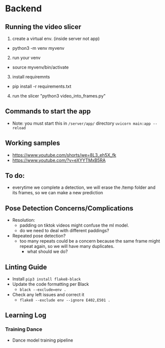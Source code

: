 # Backend

## Running the video slicer
 1. create a virtual env. (inside server not app)
   - python3 -m venv myvenv  
 2. run your venv
   - source myvenv/bin/activate
 3. install requiremnts
   - pip install -r requirements.txt 
4. run the slicer "python3 video_into_frames.py"

## Commands to start the app
- Note: you must start this in `/server/app/` directory
`uvicorn main:app --reload`

## Working samples
- https://www.youtube.com/shorts/we=8L3_eh5X_fk
- https://www.youtube.com/?v=eXYYTMxB5RA

## To do:
- everytime we complete a detection, we will erase the /temp folder and its frames, so we can make a new prediction

## Pose Detection Concerns/Complications
- Resolution:
  - padding on tiktok videos might confuse the ml model. 
  - do we need to deal with different paddings?     
- Repeated pose detection? 
  - too many repeats could be a concern because the same frame might repeat again, so we will have many duplicates.
    - what should we do?
  
## Linting Guide
- Install `pip3 install flake8-black`
- Update the code formatting per Black
    - `black --exclude=env .`
- Check any left issues and correct it
    - `flake8 --exclude env --ignore E402,E501 .`

## Learning Log
### Training Dance
- Dance model training pipeline

